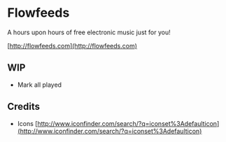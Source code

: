 # Flowfeeds

A hours upon hours of free electronic music just for you!

[http://flowfeeds.com](http://flowfeeds.com)

## WIP
- Mark all played

## Credits
- Icons [http://www.iconfinder.com/search/?q=iconset%3Adefaulticon](http://www.iconfinder.com/search/?q=iconset%3Adefaulticon)
